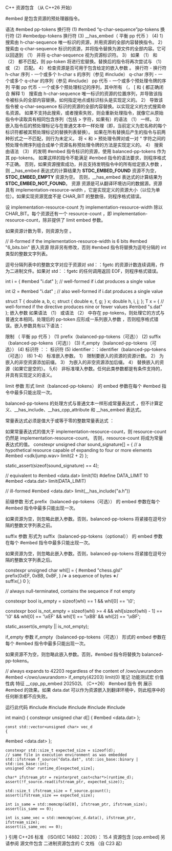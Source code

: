 C++ 资源包含 （从 C++26 开始）

#embed 是包含资源的预处理器指令。

语法
#embed <h-char-sequence>pp-tokens 换行符	(1)	
#embed “q-char-sequence”pp-tokens 换行符	(2)	
#embedpp-tokens 换行符	(3)	
__has_embed（ 平衡 pp 代币 ）	(4)	
1） 搜索由 h-char-sequence 唯一标识的资源，并用资源的全部内容替换指令。
2） 搜索由 q-char-sequence 标识的资源，并将指令替换为源文件的全部内容。它可以回退到 （1） 并将 q-char-sequence 视为资源标识符。
3） 如果 （1） 和 （2） 都不匹配，则 pp-token 将进行宏替换。替换后的指令将再次尝试与 （1） 或 （2） 匹配。
4） 检查资源是否可用于包含给定的嵌入参数 。
换行符	-	换行符
h-char 序列	-	一个或多个 h-char s 的序列（参见 #include）
q-char 序列	-	一个或多个 q-char 的序列（参见 #include）
pp 代币	-	一个或多个预处理令牌的序列
平衡 pp 代币	-	一个或多个预处理标记的序列，其中所有 （， [ 和 { 都正确闭合
解释
1） 搜索由 h-char-sequence 唯一标识的资源的位置序列，并导致该指令被标头的全部内容替换。如何指定地点或标识标头是实现定义的。
2） 导致该指令被 q-char-sequence 标识的资源的全部内容替换。以实现定义的方式搜索命名资源。
如果不支持此搜索，或者搜索失败，则会重新处理指令，就像它从原始指令中读取具有相同包含序列（包括 > 字符，如果有）的语法 （1） 一样。
3） 嵌入指令后的预处理标记与在普通文本中一样处理（即，当前定义为宏名称的每个标识符都被其预处理标记的替换列表替换）。
如果在所有替换后产生的指令与前两种形式之一不匹配，则行为未定义。
将 < 和 > 预处理令牌对或一对 “ 字符之间的预处理令牌序列组合成单个资源名称预处理令牌的方法是实现定义的。
4） 搜索由语法 （3） 的发明 #embed 指令标识的资源，使用 balanced-pp-tokens 作为其 pp-tokens。
如果这样的指令不能满足 #embed 指令的语法要求，则程序格式不正确。
否则，如果资源搜索成功，并且支持发明指令中的所有给定嵌入参数 ，则 __has_embed 表达式的计算结果为 __STDC_EMBED_FOUND__ 资源不为空，__STDC_EMBED_EMPTY__ 资源为空。
否则，__has_embed 表达式的计算结果为 __STDC_EMBED_NOT_FOUND__。
资源
资源是可从翻译环境访问的数据源。资源具有 implementation-resource-width ，它是实现定义的资源大小（以位为单位）。如果实现资源宽度不是 CHAR_BIT 的整数倍，则程序格式错误。

设 implementation-resource-count 为 implementation-resource-width 除以 CHAR_BIT。每个资源还有一个 resource-count ，即 implementation-resource-count，除非提供了 limit embed 参数。

如果资源计数为零，则资源为空 。

// ill-formed if the implementation-resource-width is 6 bits
#embed "6_bits.bin"
嵌入资源
除非另有修改，否则 #embed 指令将替换为逗号分隔的 int 类型的整数文字列表。

逗号分隔列表中的整数文字对应于资源对 std：：fgetc 的资源计数连续调用，作为二进制文件。如果对 std：：fgetc 的任何调用返回 EOF，则程序格式错误。

int i =
{
#embed "i.dat"
}; // well-formed if i.dat produces a single value
 
int i2 =
#embed "i.dat"
; // also well-formed if i.dat produces a single value
 
struct T
{
    double a, b, c;
    struct { double e, f, g; } x;
    double h, i, j;
};
T x =
{
// well-formed if the directive produces nine or fewer values
#embed "s.dat"
};
嵌入参数
如果语法 （1） 或语法 （2） 中存在 pp-tokens，则处理它的方式与普通文本相同。处理后的 pp-token 应形成一系列嵌入参数 ，否则程序格式错误。嵌入参数具有以下语法：

限制 （ 平衡 pp 代币 ）	(1)	
prefix（balanced-pp-tokens（可选））	(2)	
suffix（balanced-pp-tokens（可选））	(3)	
if_empty（balanced-pp-tokens（可选））	(4)	
标识符 ：： 标识符	(5)	
identifier：：identifier（balanced-pp-tokens（可选））	(6)	
1-4） 标准嵌入参数。
1） 限制要嵌入的资源的资源计数。
2） 为嵌入的非空资源添加前缀。
3） 为嵌入的非空资源添加后缀。
4） 替换嵌入的资源（如果它是空的）。
5,6） 非标准埋入参数。任何此类参数都是有条件支持的，并具有实现定义的语义。

limit 参数
形式 limit（balanced-pp-tokens） 的 embed 参数在每个 #embed 指令中最多只能出现一次。

balanced-pp-tokens 的处理方式与普通文本一样形成常量表达式 ，但不计算定义、__has_include、__has_cpp_attribute 和 __has_embed 表达式。

常量表达式必须是值大于或等于零的整数常量表达式 ：

如果常量表达式的值大于 implementation-resource-count，则 resource-count 仍然是 implementation-resource-count。
否则，resource-count 将成为常量表达式的值。
constexpr unsigned char sound_signature[] =
{
// a hypothetical resource capable of expanding to four or more elements
#embed <sdk/jump.wav> limit(2 + 2)
};
 
static_assert(sizeof(sound_signature) == 4);
 
// equivalent to #embed <data.dat> limit(10)
#define DATA_LIMIT 10
#embed <data.dat> limit(DATA_LIMIT)
 
// ill-formed
#embed <data.dat> limit(__has_include("a.h"))

前缀参数
形式 prefix（balanced-pp-tokens（可选）） 的 embed 参数在每个 #embed 指令中最多只能出现一次。

如果资源为空，则忽略此嵌入参数。否则，balanced-pp-tokens 将紧接在逗号分隔的整数文字列表之前。


suffix 参数
形式为 suffix（balanced-pp-tokens（optional）） 的 embed 参数在每个 #embed 指令中最多只能出现一次。

如果资源为空，则忽略此嵌入参数。否则，balanced-pp-tokens 将紧接在逗号分隔的整数文字列表之后。

constexpr unsigned char whl[] =
{
#embed "chess.glsl" \
    prefix(0xEF, 0xBB, 0xBF, ) /∗ a sequence of bytes ∗/ \
    suffix(,)
    0
};
 
// always null-terminated, contains the sequence if not empty
 
constexpr bool is_empty = sizeof(whl) == 1 && whl[0] == '\0';
 
constexpr bool is_not_empty = sizeof(whl) >= 4
    && whl[sizeof(whl) - 1] == '\0'
    && whl[0] == '\xEF' && whl[1] == '\xBB' && whl[2] == '\xBF';
 
static_assert(is_empty || is_not_empty);

if_empty 参数
if_empty（balanced-pp-tokens（可选）） 形式的 embed 参数在每个 #embed 指令中最多只能出现一次。

如果资源不为空，则忽略此嵌入参数。否则，#embed 指令将替换为 balanced-pp-tokens。

// always expands to 42203 regardless of the content of /owo/uwurandom
#embed </owo/uwurandom> if_empty(42203) limit(0)
笔记
功能测试宏	价值	性病	特征
__cpp_pp_embed	202502L	（C++26）	#embed 指令
例
展示 #embed 的效果。如果 data.dat 可以作为资源嵌入到翻译环境中，则此程序中的任何断言都不应失败。

运行此代码
#include <cassert>
#include <cstddef>
#include <cstring>
#include <fstream>
#include <vector>
 
int main()
{
    constexpr unsigned char d[]
    {
#embed <data.dat>
    };
 
    const std::vector<unsigned char> vec_d
    {
#embed <data.dat>
    };
 
    constexpr std::size_t expected_size = sizeof(d);
    // same file in execution environment as was embedded
    std::ifstream f_source("data.dat", std::ios_base::binary | std::ios_base::in);
    unsigned char runtime_d[expected_size];
 
    char* ifstream_ptr = reinterpret_cast<char*>(runtime_d);
    assert(!f_source.read(ifstream_ptr, expected_size));
 
    std::size_t ifstream_size = f_source.gcount();
    assert(ifstream_size == expected_size);
 
    int is_same = std::memcmp(&d[0], ifstream_ptr, ifstream_size);
    assert(is_same == 0);
 
    int is_same_vec = std::memcmp(vec_d.data(), ifstream_ptr, ifstream_size);
    assert(is_same_vec == 0);
}
引用
C++26 标准 （ISO/IEC 14882：2026）：
15.4 资源包含 [cpp.embed]
另请参阅
源文件包含
二进制资源包含的 C 文档 （自 C23 起）
